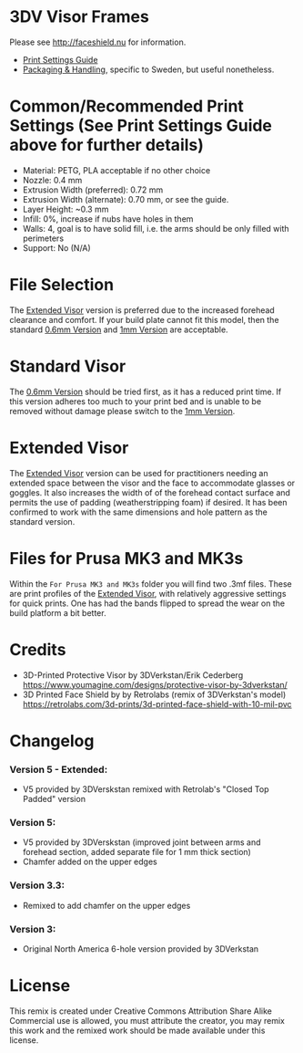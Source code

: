 # 3DV Visor Frames

Please see http://faceshield.nu for information.
- [Print Settings Guide](https://3dverkstan.se/protective-visor/protective-visor-print-guide/)
- [Packaging & Handling](http://translate.google.com/translate?js=n&sl=sv&tl=en&u=https://3dverkstan.se/protective-visor/protective-visor-packing-handling/), specific to Sweden, but useful nonetheless.

# Common/Recommended Print Settings (See Print Settings Guide above for further details)
- Material: PETG, PLA acceptable if no other choice
- Nozzle: 0.4 mm
- Extrusion Width (preferred): 0.72 mm
- Extrusion Width (alternate): 0.70 mm, or see the guide.
- Layer Height: ~0.3 mm
- Infill: 0%, increase if nubs have holes in them
- Walls: 4, goal is to have solid fill, i.e. the arms should be only filled with perimeters
- Support: No (N/A)

# File Selection
The [Extended Visor](./bcc3d_extended_v5.stl) version is preferred due to the increased forehead clearance and comfort. If your build plate cannot fit this model, then the standard [0.6mm Version](./Visor_Frame_NORTH_AMERICA_letter_6-hole_v5-0.6mm_chamferred.stl) and  [1mm Version](./Visor_Frame_NORTH_AMERICA_letter_6-hole_v5-1mm_chamferred.stl) are acceptable.

# Standard Visor
The [0.6mm Version](./Visor_Frame_NORTH_AMERICA_letter_6-hole_v5-0.6mm_chamferred.stl) should be tried first, as it has a reduced print time. If this version adheres too much to your print bed and is unable to be removed without damage please switch to the [1mm Version](./Visor_Frame_NORTH_AMERICA_letter_6-hole_v5-1mm_chamferred.stl).

# Extended Visor
The [Extended Visor](./bcc3d_extended_v5.stl) version can be used for practitioners needing an extended space between the visor and the face to accommodate glasses or goggles. It also increases the width of of the forehead contact surface and permits the use of padding (weatherstripping foam) if desired. It has been confirmed to work with the same dimensions and hole pattern as the standard version.

# Files for Prusa MK3 and MK3s

Within the `For Prusa MK3 and MK3s` folder you will find two .3mf files. These are print profiles of the [Extended Visor](./bcc3d_extended_v5.stl), with relatively aggressive settings for quick prints. One has had the bands flipped to spread the wear on the build platform a bit better.

# Credits

- 3D-Printed Protective Visor by 3DVerkstan/Erik Cederberg https://www.youmagine.com/designs/protective-visor-by-3dverkstan/
- 3D Printed Face Shield by by Retrolabs (remix of 3DVerkstan's model) https://retrolabs.com/3d-prints/3d-printed-face-shield-with-10-mil-pvc

# Changelog

### Version 5 - Extended:

- V5 provided by 3DVerskstan remixed with Retrolab's "Closed Top Padded" version

### Version 5:

- V5 provided by 3DVerskstan (improved joint between arms and forehead section, added separate file for 1 mm thick section)
- Chamfer added on the upper edges

### Version 3.3:

- Remixed to add chamfer on the upper edges

### Version 3:

- Original North America 6-hole version provided by 3DVerkstan

# License
This remix is created under Creative Commons Attribution Share Alike
Commercial use is allowed, you must attribute the creator, you may remix this work and the remixed work should be made available under this license.

